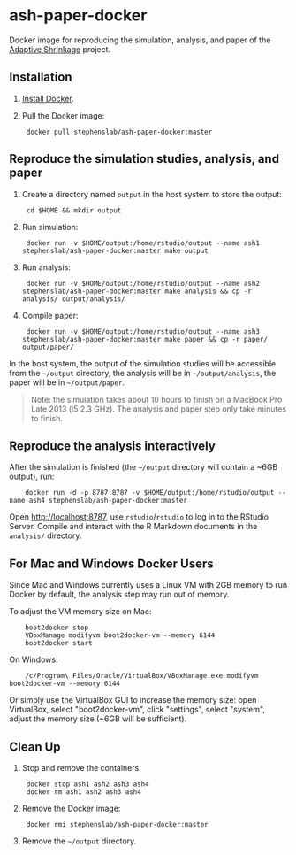 # ash-paper-docker

Docker image for reproducing the simulation, analysis,
and paper of the [Adaptive Shrinkage](https://github.com/stephens999/ash/)
project.

## Installation

1. [Install Docker](https://docs.docker.com/installation/).

2. Pull the Docker image:

        docker pull stephenslab/ash-paper-docker:master

## Reproduce the simulation studies, analysis, and paper

1. Create a directory named `output` in the host system to store the output:

        cd $HOME && mkdir output

2. Run simulation:

        docker run -v $HOME/output:/home/rstudio/output --name ash1 stephenslab/ash-paper-docker:master make output

3. Run analysis:

        docker run -v $HOME/output:/home/rstudio/output --name ash2 stephenslab/ash-paper-docker:master make analysis && cp -r analysis/ output/analysis/

4. Compile paper:

        docker run -v $HOME/output:/home/rstudio/output --name ash3 stephenslab/ash-paper-docker:master make paper && cp -r paper/ output/paper/

In the host system, the output of the simulation studies will be accessible
from the `~/output` directory, the analysis will be in `~/output/analysis`,
the paper will be in `~/output/paper`.

> Note: the simulation takes about 10 hours to finish on a MacBook Pro Late 2013 (i5 2.3 GHz).
> The analysis and paper step only take minutes to finish.

## Reproduce the analysis interactively

After the simulation is finished (the `~/output` directory will
contain a ~6GB output), run:

        docker run -d -p 8787:8787 -v $HOME/output:/home/rstudio/output --name ash4 stephenslab/ash-paper-docker:master

Open [http://localhost:8787](http://localhost:8787), use `rstudio`/`rstudio`
to log in to the RStudio Server. Compile and interact with the R Markdown
documents in the `analysis/` directory.

## For Mac and Windows Docker Users

Since Mac and Windows currently uses a Linux VM with 2GB memory to run Docker
by default, the analysis step may run out of memory.

To adjust the VM memory size on Mac:

        boot2docker stop
        VBoxManage modifyvm boot2docker-vm --memory 6144
        boot2docker start

On Windows:

        /c/Program\ Files/Oracle/VirtualBox/VBoxManage.exe modifyvm boot2docker-vm --memory 6144

Or simply use the VirtualBox GUI to increase the memory size:
open VirtualBox, select "boot2docker-vm", click "settings", select "system",
adjust the memory size (~6GB will be sufficient).

## Clean Up

1. Stop and remove the containers:

        docker stop ash1 ash2 ash3 ash4
        docker rm ash1 ash2 ash3 ash4

2. Remove the Docker image:

        docker rmi stephenslab/ash-paper-docker:master

3. Remove the `~/output` directory.
